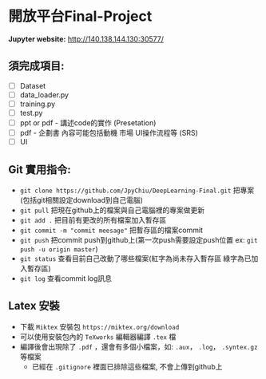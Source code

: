# **開放平台Final-Project**

**Jupyter website:** http://140.138.144.130:30577/

## **須完成項目:**

* [ ] Dataset
* [ ] data_loader.py
* [ ] training.py
* [ ] test.py
* [ ] ppt or pdf - 講述code的實作 (Presetation)
* [ ] pdf - 企劃書 內容可能包括動機 市場 UI操作流程等 (SRS)
* [ ] UI

## **Git 實用指令:**
* `git clone https://github.com/JpyChiu/DeepLearning-Final.git`
把專案(包括git相關設定download到自己電腦)
* `git pull`
把現在github上的檔案與自己電腦裡的專案做更新
* `git add .`
把目前有更改的所有檔案加入暫存區
* `git commit -m "commit meesage"`
把暫存區的檔案commit
* `git push`
把commit push到github上(第一次push需要設定push位置 ex: `git push -u origin master`)
* `git status`
查看目前自己改動了哪些檔案(紅字為尚未存入暫存區 綠字為已加入暫存區)
* `git log`
查看commit log訊息

## **Latex 安裝**
* 下載 `Miktex` 安裝包 `https://miktex.org/download`
* 可以使用安裝包內的 `TeXworks` 編輯器編譯 `.tex` 檔
* 編譯後會出現除了 `.pdf` ，還會有多個小檔案，如:  `.aux`， `.log`， `.syntex.gz` 等檔案
  * 已經在 `.gitignore` 裡面已排除這些檔案, 不會上傳到github上